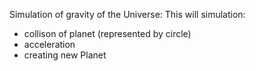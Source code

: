 Simulation of gravity of the Universe:
This will simulation:
  * collison of planet (represented by circle)
  * acceleration
  * creating new Planet
